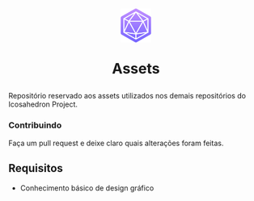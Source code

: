 <h1 align="center">
  <img width=60 height=67.21 src="icons/logo-icon.png" />
  
  Assets 
</h1>

Repositório reservado aos assets utilizados nos demais repositórios do Icosahedron Project.

### Contribuindo
Faça um pull request e deixe claro quais alterações foram feitas.

## Requisitos
* Conhecimento básico de design gráfico
